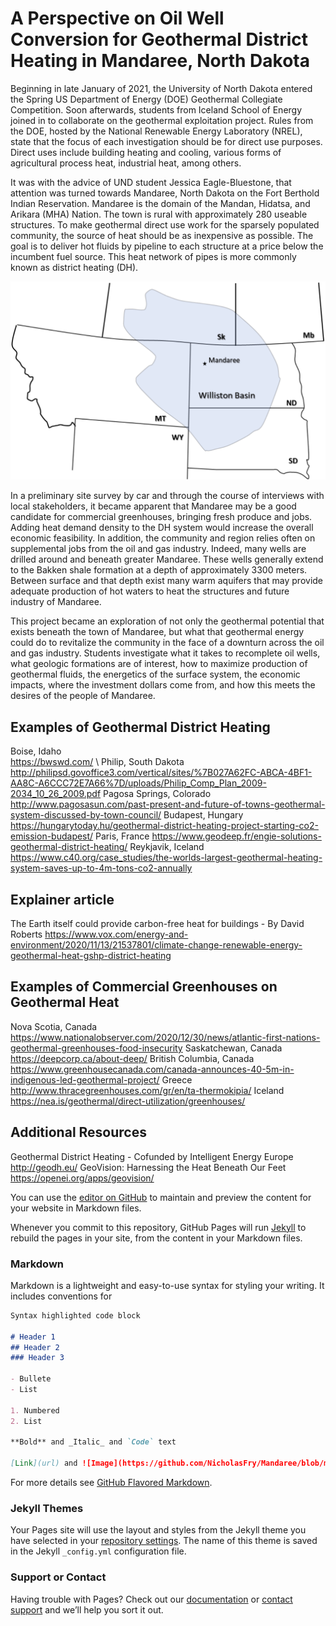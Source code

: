# A Perspective on Oil Well Conversion for Geothermal District Heating in Mandaree, North Dakota

Beginning in late January of 2021, the University of North Dakota entered the Spring US Department of Energy (DOE) Geothermal Collegiate Competition. Soon afterwards, students from Iceland School of Energy joined in to collaborate on the geothermal exploitation project. Rules from the DOE, hosted by the National Renewable Energy Laboratory (NREL), state that the focus of each investigation should be for direct use purposes. Direct uses include building heating and cooling, various forms of agricultural process heat, industrial heat, among others. 

It was with the advice of UND student Jessica Eagle-Bluestone, that attention was turned towards Mandaree, North Dakota on the Fort Berthold Indian Reservation. Mandaree is the domain of the Mandan, Hidatsa, and Arikara (MHA) Nation. The town is rural with approximately 280 useable structures. To make geothermal direct use work for the sparsely populated community, the source of heat should be as inexpensive as possible. The goal is to deliver hot fluids by pipeline to each structure at a price below the incumbent fuel source. This heat network of pipes is more commonly known as district heating (DH).

![NoDak](https://raw.githubusercontent.com/NicholasFry/Mandaree/8a48f859ba617ff10861028f0094b343ac01b667/WillistonBasinMandaree.svg)

In a preliminary site survey by car and through the course of interviews with local stakeholders, it became apparent that Mandaree may be a good candidate for commercial greenhouses, bringing fresh produce and jobs. Adding heat demand density to the DH system would increase the overall economic feasibility. In addition, the community and region relies often on supplemental jobs from the oil and gas industry. Indeed, many wells are drilled around and beneath greater Mandaree. These wells generally extend to the Bakken shale formation at a depth of approximately 3300 meters. Between surface and that depth exist many warm aquifers that may provide adequate production of hot waters to heat the structures and future industry of Mandaree. 

This project became an exploration of not only the geothermal potential that exists beneath the town of Mandaree, but what that geothermal energy could do to revitalize the community in the face of a downturn across the oil and gas industry. Students investigate what it takes to recomplete oil wells, what geologic formations are of interest, how to maximize production of geothermal fluids, the energetics of the surface system, the economic impacts, where the investment dollars come from, and how this meets the desires of the people of Mandaree. 

## Examples of Geothermal District Heating
Boise, Idaho\
https://bwswd.com/ \ 
Philip, South Dakota
http://philipsd.govoffice3.com/vertical/sites/%7B027A62FC-ABCA-4BF1-AA8C-A6CCC72E7A66%7D/uploads/Philip_Comp_Plan_2009-2034_10_26_2009.pdf
Pagosa Springs, Colorado
http://www.pagosasun.com/past-present-and-future-of-towns-geothermal-system-discussed-by-town-council/
Budapest, Hungary
https://hungarytoday.hu/geothermal-district-heating-project-starting-co2-emission-budapest/
Paris, France
https://www.geodeep.fr/engie-solutions-geothermal-district-heating/
Reykjavik, Iceland
https://www.c40.org/case_studies/the-worlds-largest-geothermal-heating-system-saves-up-to-4m-tons-co2-annually

## Explainer article 
The Earth itself could provide carbon-free heat for buildings - By David Roberts
https://www.vox.com/energy-and-environment/2020/11/13/21537801/climate-change-renewable-energy-geothermal-heat-gshp-district-heating

## Examples of Commercial Greenhouses on Geothermal Heat
Nova Scotia, Canada
https://www.nationalobserver.com/2020/12/30/news/atlantic-first-nations-geothermal-greenhouses-food-insecurity
Saskatchewan, Canada
https://deepcorp.ca/about-deep/
British Columbia, Canada
https://www.greenhousecanada.com/canada-announces-40-5m-in-indigenous-led-geothermal-project/
Greece
http://www.thracegreenhouses.com/gr/en/ta-thermokipia/
Iceland
https://nea.is/geothermal/direct-utilization/greenhouses/

## Additional Resources
Geothermal District Heating - Cofunded by Intelligent Energy Europe
http://geodh.eu/
GeoVision: Harnessing the Heat Beneath Our Feet
https://openei.org/apps/geovision/

You can use the [editor on GitHub](https://github.com/NicholasFry/Mandaree/edit/gh-pages/index.md) to maintain and preview the content for your website in Markdown files.

Whenever you commit to this repository, GitHub Pages will run [Jekyll](https://jekyllrb.com/) to rebuild the pages in your site, from the content in your Markdown files.

### Markdown

Markdown is a lightweight and easy-to-use syntax for styling your writing. It includes conventions for

```markdown
Syntax highlighted code block

# Header 1
## Header 2
### Header 3

- Bullete
- List

1. Numbered
2. List

**Bold** and _Italic_ and `Code` text

[Link](url) and ![Image](https://github.com/NicholasFry/Mandaree/blob/main/CommercialHeatConsumption_ND.svg)
```

For more details see [GitHub Flavored Markdown](https://guides.github.com/features/mastering-markdown/).

### Jekyll Themes

Your Pages site will use the layout and styles from the Jekyll theme you have selected in your [repository settings](https://github.com/NicholasFry/Mandaree/settings). The name of this theme is saved in the Jekyll `_config.yml` configuration file.

### Support or Contact

Having trouble with Pages? Check out our [documentation](https://docs.github.com/categories/github-pages-basics/) or [contact support](https://support.github.com/contact) and we’ll help you sort it out.

